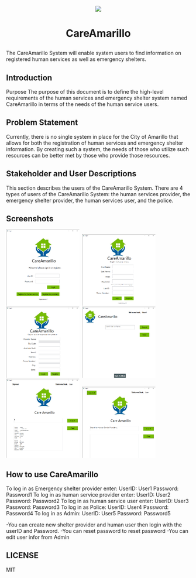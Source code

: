  <p align="center"><img src="https://raw.githubusercontent.com/wajeht/CareAmarillo/master/Screenshots/logo.jpg?raw=true" width="200"></p>

# <p align="center">CareAmarillo</p>
The CareAmarillo System will enable system users to find information on registered human services as well as emergency shelters.


## Introduction
Purpose
The purpose of this document is to define the high-level requirements of the human services and emergency shelter system named CareAmarillo in terms of the needs of the human service users.

## Problem Statement
Currently, there is no single system in place for the City of Amarillo that allows for both the registration of human services and emergency shelter information.  By creating such a system, the needs of those who utilize such resources can be better met by those who provide those resources.

## Stakeholder and User Descriptions
This section describes the users of the CareAmarillo System. There are 4 types of users of the CareAmarillo System: the human services provider, the emergency shelter provider, the human services user, and the police.

## Screenshots
<img src="https://github.com/Aldarraji/2019amarilloClass/blob/master/Page1%2012_19_2019%202_37_50%20PM.png" width=200>‏‎ ‎‏‎ ‎‏‎ ‎‏‎ ‎‏‎ ‎‏‎ ‎‏‎ ‎<img src="https://github.com/Aldarraji/2019amarilloClass/blob/master/Page2%2012_19_2019%202_41_27%20PM.png" width=200>‏‎ ‎‏‎ ‎‏‎ ‎‏‎ ‎‏‎ ‎‏‎ ‎‏‎ ‎<img src="https://github.com/Aldarraji/2019amarilloClass/blob/master/Page3%2012_19_2019%202_41_20%20PM.png" width=200>‏‎ ‎‏‎ ‎‏‎ ‎‏‎ ‎‏‎ ‎‏‎ ‎‏‎ ‎<img src="https://github.com/Aldarraji/2019amarilloClass/blob/master/Page4%2012_19_2019%202_38_41%20PM.png" width=200>‏‎ ‎‏‎ ‎‏‎ ‎‏‎ ‎‏‎ ‎‏‎ ‎‏‎ ‎<img src="https://github.com/Aldarraji/2019amarilloClass/blob/master/Page5%2012_19_2019%202_39_21%20PM.png" width=200>‏‎ ‎‏‎ ‎‏‎ ‎‏‎ ‎‏‎ ‎‏‎ ‎‏‎ ‎<img src="https://github.com/Aldarraji/2019amarilloClass/blob/master/Page5%2012_19_2019%202_47_21%20PM.png" width=200>

## How to use CareAmarillo 
To log in as Emergency shelter provider enter: UserID: User1 Password: Password1 
To log in as human service provider enter: UserID: User2 Password: Password2 
To log in as human service user enter: UserID: User3 Password: Password3 
To log in as Police: UserID: User4 Password: Password4 
To log in as Admin: UserID: User5 Password: Password5 
 
-You can create new shelter provider and human user then login with the userID 
and Password. 
-You can reset password to reset password 
-You can edit user infor from Admin 

## LICENSE
MIT
